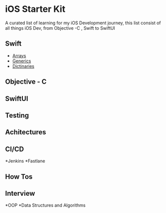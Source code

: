 # iOS Starter Kit

A curated list of learning for my iOS Development journey, this list consist of all things iOS Dev, from Objective -C , Swift to SwiftUI

## Swift
* [Arrays](https://github.com/TheDoer/TheiOSJourneyManGuide/blob/main/Basics/Arrays/arrays.md)
* [Generics](https://github.com/TheDoer/TheiOSJourneyManGuide/blob/main/Basics/Arrays/arrays.md)
* [Dictinaries](https://github.com/TheDoer/TheiOSJourneyManGuide/blob/main/Basics/Arrays/arrays.md)

## Objective - C

## SwiftUI

## Testing 

## Achitectures

## CI/CD
*Jenkins
*Fastlane

## How Tos

## Interview
*OOP
*Data Structures and Algorithms



